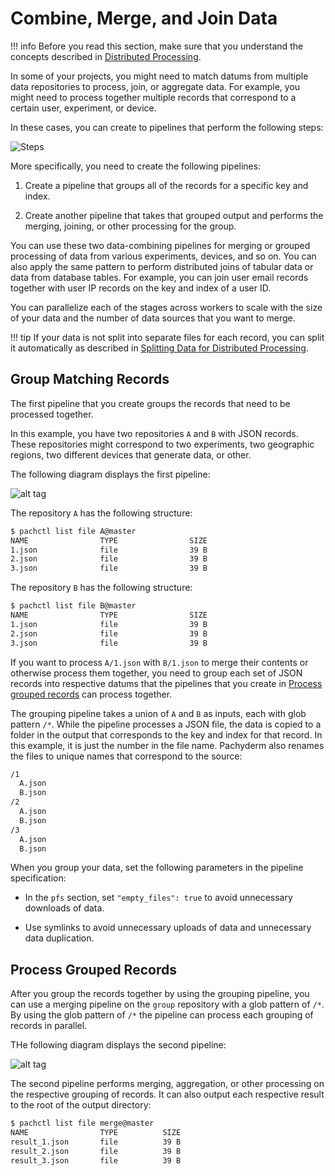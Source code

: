 # Combine, Merge, and Join Data

!!! info
    Before you read this section, make sure that you understand the concepts
    described in [Distributed Processing](distributed_computing.md).

In some of your projects, you might need to match datums from
multiple data repositories to process, join, or aggregate data. For
example, you might need to process together multiple records that
correspond to a certain user, experiment, or device.

In these cases, you can create to pipelines that perform the following
steps:

![Steps](../assets/images/d_steps_combine_pipelines.svg)

More specifically, you need to create the following pipelines:

1. Create a pipeline that groups all of the records for a specific
key and index.

2. Create another pipeline that takes that grouped output and performs
the merging, joining, or other processing for the group.

You can use these two data-combining pipelines for
merging or grouped processing of data from various experiments,
devices, and so on. You can also apply the same pattern to
perform distributed joins of tabular data or data from database
tables. For example, you can join user email records together
with user IP records on the key and index of a user ID.

You can parallelize each of the stages across workers to
scale with the size of your data and the number of data
sources that you want to merge.

!!! tip
    If your data is not split into separate files for
    each record, you can split it automatically as described in
    [Splitting Data for Distributed Processing](splitting-data/splitting.md).

## Group Matching Records

The first pipeline that you create groups the records that
need to be processed together.

In this example, you have two repositories `A` and `B`
with JSON records.
These repositories might correspond to two experiments, two geographic
regions, two different devices that generate data, or other.

The following diagram displays the first pipeline:

![alt tag](../assets/images/d_join1.svg)

The repository `A` has the following structure:

```bash
$ pachctl list file A@master
NAME                TYPE                SIZE
1.json              file                39 B
2.json              file                39 B
3.json              file                39 B
```

The repository `B` has the following structure:

```bash
$ pachctl list file B@master
NAME                TYPE                SIZE
1.json              file                39 B
2.json              file                39 B
3.json              file                39 B
```

If you want to process `A/1.json` with `B/1.json` to merge
their contents or otherwise process them together, you need to
group each set of JSON records into respective datums that
the pipelines that you create in
[Process grouped records](#process-grouped-records)
can process together.

The grouping pipeline takes a union of `A` and `B` as inputs,
each with glob pattern `/*`. While the pipeline processes a JSON file,
the data is copied to a folder in the output that corresponds to the
key and index for that record. In this example, it is just the
number in the file name. Pachyderm also renames the files to
unique names that correspond to the source:

```bash
/1
  A.json
  B.json
/2
  A.json
  B.json
/3
  A.json
  B.json
```

When you group your data, set the following parameters in the pipeline
specification:

- In the `pfs` section, set `"empty_files": true` to avoid
unnecessary downloads of data.

- Use symlinks to avoid unnecessary uploads of data and unnecessary data
duplication.

## Process Grouped Records

After you group the records together by using the grouping pipeline, you
can use a merging pipeline on the `group` repository with a glob
pattern of `/*`. By using the glob pattern of `/*`
the pipeline can process each grouping of records in parallel.

THe following diagram displays the second pipeline:

![alt tag](../assets/images/d_join2.svg)

The second pipeline performs merging, aggregation, or other
processing on the respective grouping of records. It can also
output each respective result to the root of the output directory:

```bash
$ pachctl list file merge@master
NAME                TYPE          SIZE
result_1.json       file          39 B
result_2.json       file          39 B
result_3.json       file          39 B
```
